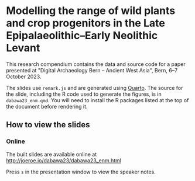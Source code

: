 # Modelling the range of wild plants and crop progenitors in the Late Epipalaeolithic–Early Neolithic Levant

This research compendium contains the data and source code for a paper presented at "Digital Archaeology Bern – Ancient West Asia", Bern, 6–7 October 2023.

The slides use `remark.js` and are generated using [Quarto](https://quarto.org).
The source for the slide, including the R code used to generate the figures, is in `dabawa23_enm.qmd`.
You will need to install the R packages listed at the top of the document before rendering it.

## How to view the slides

### Online

The built slides are available online at <http://joeroe.io/dabawa23/dabawa23_enm.html>

Press `s` in the presentation window to view the speaker notes.

